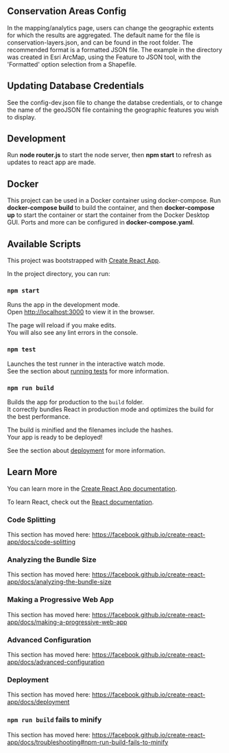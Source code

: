 ## Conservation Areas Config
In the mapping/analytics page, users can change the geographic extents for which the results are aggregated. 
The default name for the file is conservation-layers.json, and can be found in the root folder. 
The recommended format is a formatted JSON file. The example in the directory was created in Esri ArcMap, using the Feature to JSON tool, with the 'Formatted' option selection from a Shapefile. 

## Updating Database Credentials
See the config-dev.json file to change the databse credentials, or to change the name of the geoJSON file containing the geographic features you wish to display.

## Development
Run **node router.js** to start the node server, then **npm start** to refresh as updates to react app are made.

## Docker
This project can be used in a Docker container using docker-compose. Run **docker-compose build** to build the container, and then **docker-compose up** to start the container or start the container from the Docker Desktop GUI. Ports and more can be configured in **docker-compose.yaml**.

## Available Scripts
This project was bootstrapped with [Create React App](https://github.com/facebook/create-react-app).

In the project directory, you can run:

### `npm start`

Runs the app in the development mode.<br />
Open [http://localhost:3000](http://localhost:3000) to view it in the browser.

The page will reload if you make edits.<br />
You will also see any lint errors in the console.

### `npm test`

Launches the test runner in the interactive watch mode.<br />
See the section about [running tests](https://facebook.github.io/create-react-app/docs/running-tests) for more information.

### `npm run build`

Builds the app for production to the `build` folder.<br />
It correctly bundles React in production mode and optimizes the build for the best performance.

The build is minified and the filenames include the hashes.<br />
Your app is ready to be deployed!

See the section about [deployment](https://facebook.github.io/create-react-app/docs/deployment) for more information.

## Learn More

You can learn more in the [Create React App documentation](https://facebook.github.io/create-react-app/docs/getting-started).

To learn React, check out the [React documentation](https://reactjs.org/).

### Code Splitting

This section has moved here: https://facebook.github.io/create-react-app/docs/code-splitting

### Analyzing the Bundle Size

This section has moved here: https://facebook.github.io/create-react-app/docs/analyzing-the-bundle-size

### Making a Progressive Web App

This section has moved here: https://facebook.github.io/create-react-app/docs/making-a-progressive-web-app

### Advanced Configuration

This section has moved here: https://facebook.github.io/create-react-app/docs/advanced-configuration

### Deployment

This section has moved here: https://facebook.github.io/create-react-app/docs/deployment

### `npm run build` fails to minify

This section has moved here: https://facebook.github.io/create-react-app/docs/troubleshooting#npm-run-build-fails-to-minify
